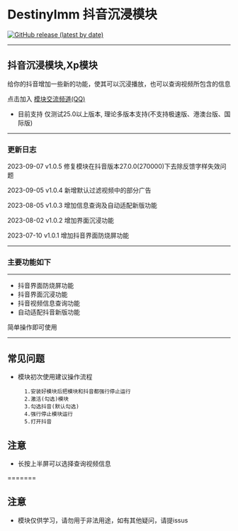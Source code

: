 
# DestinyImm 抖音沉浸模块
[<img alt="GitHub release (latest by date)" src="https://img.shields.io/github/v/release/Xposed-Modules-Repo/xdc.destinyImm">](https://github.com/Xposed-Modules-Repo/xdc.destinyImm/releases/tag/100003-1.0.3)

---

## 抖音沉浸模块,Xp模块

给你的抖音增加一些新的功能，使其可以沉浸播放，也可以查询视频所包含的信息

点击加入 [模块交流频道(QQ)](https://pd.qq.com/s/gacaf5jwq)

* 目前支持 仅测试25.0以上版本, 理论多版本支持(不支持极速版、港澳台版、国际版)

---

### 更新日志
2023-09-07  v1.0.5 修复模块在抖音版本27.0.0(270000)下去除反馈字样失效问题

2023-09-05  v1.0.4 新增默认过滤视频中的部分广告

2023-08-05  v1.0.3 增加信息查询及自动适配新版功能

2023-08-02  v1.0.2 增加界面沉浸功能

2023-07-10  v1.0.1 增加抖音界面防烧屏功能

---

### 主要功能如下

---

* 抖音界面防烧屏功能
* 抖音界面沉浸功能
* 抖音视频信息查询功能
* 自动适配抖音新版功能

简单操作即可使用

---

## 常见问题

* 模块初次使用建议操作流程

        1.安装好模块后把模块和抖音都强行停止运行
        2.激活(勾选)模块
        3.勾选抖音(默认勾选)
        4.强行停止模块运行
        5.打开抖音

## 注意

* 长按上半屏可以选择查询视频信息

=======

## 注意

* 模块仅供学习，请勿用于非法用途，如有其他疑问，请提issus
